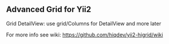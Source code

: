 Advanced Grid for Yii2
----------------------

Grid DetailView: use grid/Columns for DetailView and more later

For more info see wiki:
https://github.com/hiqdev/yii2-higrid/wiki
